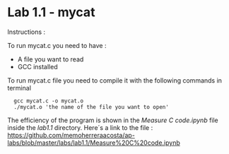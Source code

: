 Lab 1.1 - mycat
===============

Instructions : 

To run mycat.c you need to have :

- A file you want to read
- GCC installed 

To run mycat.c file you need to compile it with the following commands in terminal

```
  gcc mycat.c -o mycat.o
  ./mycat.o 'the name of the file you want to open'  
```

The efficiency of the program is shown in the *Measure C code.ipynb* file inside the *lab1.1* directory.
Here´s a link to the file : https://github.com/memoherreraacosta/ap-labs/blob/master/labs/lab1.1/Measure%20C%20code.ipynb
